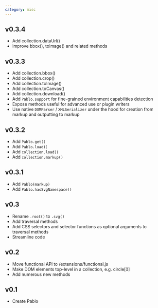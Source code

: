 ```yaml
---
category: misc
---
```


## v0.3.4
- Add collection.dataUrl()
- Improve bbox(), toImage() and related methods


## v0.3.3
- Add collection.bbox()
- Add collection.crop()
- Add collection.toImage()
- Add collection.toCanvas()
- Add collection.download()
- Add `Pablo.support` for fine-grained environment capabilities detection
- Expose methods useful for advanced use or plugin writers
- Use native `DOMParser` / `XMLSerializer` under the hood for creation from markup and outputting to markup


## v0.3.2
- Add `Pablo.get()`
- Add `Pablo.load()`
- Add `collection.load()`
- Add `collection.markup()`


## v0.3.1
- Add `Pablo(markup)`
- Add `Pablo.hasSvgNamespace()`


## v0.3
- Rename `.root()` to `.svg()`
- Add traversal methods
- Add CSS selectors and selector functions as optional arguments to traversal methods
- Streamline code


## v0.2
- Move functional API to /extensions/functional.js
- Make DOM elements top-level in a collection, e.g. circle\[0\]
- Add numerous new methods


## v0.1
- Create Pablo
